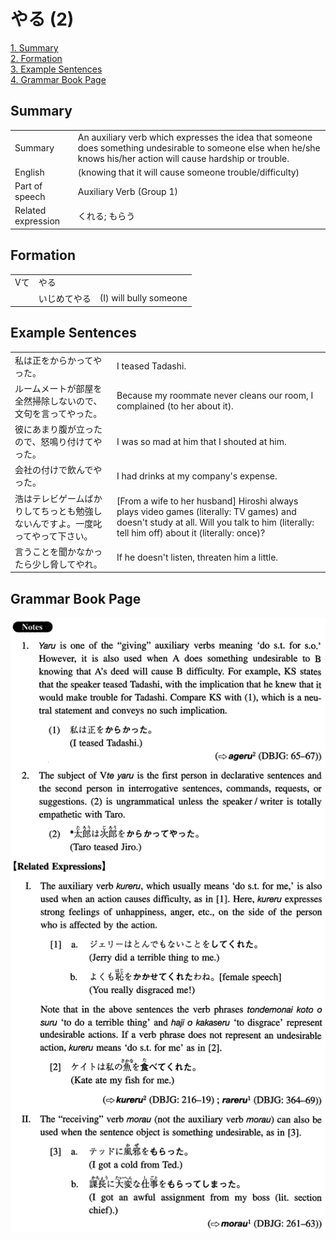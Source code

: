 # やる (2)

[1. Summary](#summary)<br>
[2. Formation](#formation)<br>
[3. Example Sentences](#example-sentences)<br>
[4. Grammar Book Page](#grammar-book-page)<br>


## Summary

<table><tr>   <td>Summary</td>   <td>An auxiliary verb which expresses the idea that someone does something undesirable to someone else when he/she knows his/her action will cause hardship or trouble.</td></tr><tr>   <td>English</td>   <td>(knowing that it will cause someone trouble/difficulty)</td></tr><tr>   <td>Part of speech</td>   <td>Auxiliary Verb (Group 1)</td></tr><tr>   <td>Related expression</td>   <td>くれる; もらう</td></tr></table>

## Formation

<table class="table"><tbody><tr class="tr head"><td class="td"><span class="bold">Vて</span></td><td class="td"><span class="concept">やる</span></td><td class="td"></td></tr><tr class="tr"><td class="td"></td><td class="td"><span>いじめて</span><span class="concept">やる</span></td><td class="td"><span>(I) will bully someone</span></td></tr></tbody></table>

## Example Sentences

<table><tr>   <td>私は正をからかってやった。</td>   <td>I teased Tadashi.</td></tr><tr>   <td>ルームメートが部屋を全然掃除しないので、文句を言ってやった。</td>   <td>Because my roommate never cleans our room, I complained (to her about it).</td></tr><tr>   <td>彼にあまり腹が立ったので、怒鳴り付けてやった。</td>   <td>I was so mad at him that I shouted at him.</td></tr><tr>   <td>会社の付けで飲んでやった。</td>   <td>I had drinks at my company's expense.</td></tr><tr>   <td>浩はテレビゲームばかりしてちっとも勉強しないんですよ。一度叱ってやって下さい。</td>   <td>[From a wife to her husband] Hiroshi always plays video games (literally: TV games) and doesn't study at all. Will you talk to him (literally: tell him off) about it (literally: once)?</td></tr><tr>   <td>言うことを聞かなかったら少し脅してやれ。</td>   <td>If he doesn't listen, threaten him a little.</td></tr></table>

## Grammar Book Page

![](../img/Intermediateやる2.png)

